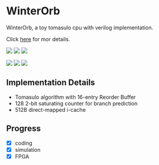 # WinterOrb

WinterOrb, a toy tomasulo cpu with verilog implementation.

Click [here](https://github.com/ACMClassCourses/RISCV-CPU) for mor details.

![](https://img.shields.io/badge/version-1.0.0-green.svg)
![](https://img.shields.io/badge/ISA-rv32i-yellow.svg)
![](https://img.shields.io/github/last-commit/Rainy-Memory/WinterOrb)

![](https://img.shields.io/github/languages/top/Rainy-Memory/WinterOrb)
![](https://img.shields.io/github/languages/code-size/Rainy-Memory/WinterOrb)
![](https://img.shields.io/github/repo-size/Rainy-Memory/WinterOrb)

## Implementation Details

* Tomasulo algorithm with 16-entry Reorder Buffer
* 128 2-bit saturating counter for branch prediction
* 512B direct-mapped i-cache

## Progress

 - [x] coding
 - [x] simulation
 - [x] FPGA